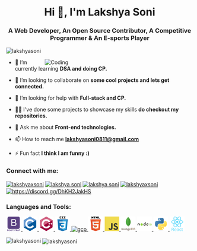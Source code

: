 <h1 align="center">Hi 👋, I'm Lakshya Soni</h1>
<h3 align="center">A Web Developer, An Open Source Contributor, A Competitive Programmer & An E-sports Player</h3>

<p align="left"> <img src="https://komarev.com/ghpvc/?username=lakshyasoni&label=Profile%20views&color=0e75b6&style=flat" alt="lakshyasoni" /> </p>
<img align="right" alt="Coding" width="400" src="https://cdn.dribbble.com/users/10549/screenshots/9916149/media/a9dbfea8e23e5b8e23db142528c3bc9f.png">

- 🌱 I’m currently learning **DSA and doing CP.**

- 👯 I’m looking to collaborate on **some cool projects and lets get connected.**

- 🤝 I’m looking for help with **Full-stack and CP.**

- 👨‍💻 I've done some projects to showcase my skills **do checkout my repositories.**

- 💬 Ask me about **Front-end technologies.**

- 📫 How to reach me **lakshyasoni0811@gmail.com**

<!-- - 📄 Know about my experiences [https://drive.google.com/file/d/1QQRg3Q52lMfZG8Q-0AW0mkf62mAiiea4/view?usp=sharing](https://drive.google.com/file/d/1QQRg3Q52lMfZG8Q-0AW0mkf62mAiiea4/view?usp=sharing) -->

- ⚡ Fun fact **I think I am funny :)**

<h3 align="left">Connect with me:</h3>
<p align="left">
<a href="https://twitter.com/lakshyaxsoni" target="blank"><img align="center" src="https://cdn.jsdelivr.net/npm/simple-icons@3.0.1/icons/twitter.svg" alt="lakshyaxsoni" height="30" width="40" /></a>
<a href="https://www.linkedin.com/in/lakshya-soni-a80a25190/ " target="blank"><img align="center" src="https://cdn.jsdelivr.net/npm/simple-icons@3.0.1/icons/linkedin.svg" alt="lakshya soni" height="30" width="40" /></a>
<a href="https://www.facebook.com/lakshya.soni.7967" target="blank"><img align="center" src="https://cdn.jsdelivr.net/npm/simple-icons@3.0.1/icons/facebook.svg" alt="lakshya soni" height="30" width="40" /></a>
<a href="https://instagram.com/lakshyaxsoni" target="blank"><img align="center" src="https://cdn.jsdelivr.net/npm/simple-icons@3.0.1/icons/instagram.svg" alt="lakshyaxsoni" height="30" width="40" /></a>
<a href="https://discord.gg/https://discord.gg/DhKH2JakHS" target="blank"><img align="center" src="https://cdn.jsdelivr.net/npm/simple-icons@3.0.1/icons/discord.svg" alt="https://discord.gg/DhKH2JakHS" height="30" width="40" /></a>
</p>
<h3 align="left">Languages and Tools:</h3>
<p align="left"> <a href="https://getbootstrap.com" target="_blank"> <img src="https://raw.githubusercontent.com/devicons/devicon/master/icons/bootstrap/bootstrap-plain-wordmark.svg" alt="bootstrap" width="40" height="40"/> </a> <a href="https://www.cprogramming.com/" target="_blank"> <img src="https://raw.githubusercontent.com/devicons/devicon/master/icons/c/c-original.svg" alt="c" width="40" height="40"/> </a> <a href="https://www.w3schools.com/cpp/" target="_blank"> <img src="https://raw.githubusercontent.com/devicons/devicon/master/icons/cplusplus/cplusplus-original.svg" alt="cplusplus" width="40" height="40"/> </a> <a href="https://www.w3schools.com/css/" target="_blank"> <img src="https://raw.githubusercontent.com/devicons/devicon/master/icons/css3/css3-original-wordmark.svg" alt="css3" width="40" height="40"/> </a> <a href="https://cloud.google.com" target="_blank"> <img src="https://www.vectorlogo.zone/logos/google_cloud/google_cloud-icon.svg" alt="gcp" width="40" height="40"/> </a> <a href="https://www.w3.org/html/" target="_blank"> <img src="https://raw.githubusercontent.com/devicons/devicon/master/icons/html5/html5-original-wordmark.svg" alt="html5" width="40" height="40"/> </a> <a href="https://developer.mozilla.org/en-US/docs/Web/JavaScript" target="_blank"> <img src="https://raw.githubusercontent.com/devicons/devicon/master/icons/javascript/javascript-original.svg" alt="javascript" width="40" height="40"/> </a> <a href="https://www.mongodb.com/" target="_blank"> <img src="https://raw.githubusercontent.com/devicons/devicon/master/icons/mongodb/mongodb-original-wordmark.svg" alt="mongodb" width="40" height="40"/> </a> <a href="https://nodejs.org" target="_blank"> <img src="https://raw.githubusercontent.com/devicons/devicon/master/icons/nodejs/nodejs-original-wordmark.svg" alt="nodejs" width="40" height="40"/> </a> <a href="https://www.python.org" target="_blank"> <img src="https://raw.githubusercontent.com/devicons/devicon/master/icons/python/python-original.svg" alt="python" width="40" height="40"/> </a> <a href="https://reactjs.org/" target="_blank"> <img src="https://raw.githubusercontent.com/devicons/devicon/master/icons/react/react-original-wordmark.svg" alt="react" width="40" height="40"/> </a> </p>

<p><img align="left" src="https://github-readme-stats.vercel.app/api/top-langs?username=lakshyasoni&show_icons=true&locale=en&layout=compact" alt="lakshyasoni" /></p>

<p>&nbsp;<img align="center" src="https://github-readme-stats.vercel.app/api?username=lakshyasoni&show_icons=true&locale=en" alt="lakshyasoni" /></p>

